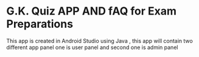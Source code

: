 # G.K. Quiz APP AND fAQ for Exam Preparations
 This app is created in Android Studio using Java , this app will contain two different app panel one is user panel and second one is admin panel

